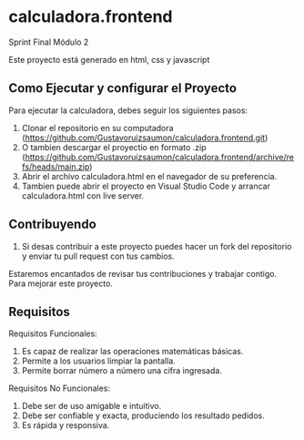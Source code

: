 # calculadora.frontend
Sprint Final Módulo 2

Este proyecto está generado en html, css y javascript

## Como Ejecutar y configurar el Proyecto

 Para ejecutar la calculadora, debes seguir los siguientes pasos:

 1. Clonar el repositorio en su computadora (https://github.com/Gustavoruizsaumon/calculadora.frontend.git)
 2. O tambien descargar el proyectio en formato .zip (https://github.com/Gustavoruizsaumon/calculadora.frontend/archive/refs/heads/main.zip)
 3. Abrir el archivo calculadora.html en el navegador de su preferencia.
 4. Tambien puede abrir el proyecto en Visual Studio Code y arrancar calculadora.html con live server.



## Contribuyendo

1. Si desas contribuir a este proyecto puedes hacer un fork del repositorio y enviar tu pull request con tus cambios.

Estaremos encantados de revisar tus contribuciones y trabajar contigo. Para mejorar este proyecto. 

## Requisitos
Requisitos Funcionales:
   1. Es capaz de realizar las operaciones matemáticas básicas.
   2. Permite a los usuarios limpiar la pantalla.
   3. Permite borrar número a número una cifra ingresada.

Requisitos No Funcionales:
   1. Debe ser de uso amigable e intuitivo.
   2. Debe ser confiable y exacta, produciendo los resultado pedidos.
   3. Es rápida y responsiva.
